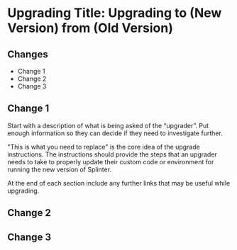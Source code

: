 # Upgrading Title: Upgrading to (New Version) from (Old Version)

<!-- (like Upgrading to Splinter v0.3.12 from Splinter v0.3.11) -->

<!--
Note: The file name should be in the following format
splinter-[new version]-from-[old version].md for example
splinter-v0.3.12-from-v0.3.11.md
-->

## Changes

* Change 1
* Change 2
* Change 3

<!--
List the changes that will be walked through in this document
-->

## Change 1
Start with a description of what is being asked of the “upgrader”. Put enough
information so they can decide if they need to investigate further.

"This is what you need to replace" is the core idea of the upgrade instructions.
The instructions should provide the steps that an upgrader needs to take to
properly update their custom code or environment for running the new version of
Splinter.

At the end of each section include any further links that may be useful while
upgrading.

## Change 2
<!--
Repeat format described in Change1
-->

## Change 3
<!--
Repeat format described in Change1
-->
